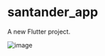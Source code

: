 # santander_app

A new Flutter project.


![image](https://github.com/crysleiferreira/santander_app/assets/39660331/d3623e0b-e58d-4f7e-be8c-3a0f928466b0)
